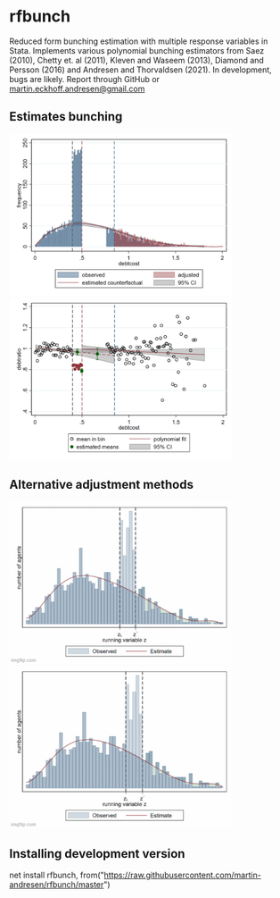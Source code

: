 # rfbunch
Reduced form bunching estimation with multiple response variables in Stata. Implements various polynomial bunching estimators from Saez (2010), Chetty et. al (2011), Kleven and Waseem (2013), Diamond and Persson (2016) and Andresen and Thorvaldsen (2021). In development, bugs are likely. Report through GitHub or martin.eckhoff.andresen@gmail.com

## Estimates bunching 
<img src="bunchplot.png" alt="main bunch plot" width="400"/> <img src="debtratio.png" alt="alternative endogenous variable" width="400"/>

## Alternative adjustment methods
<img src="chetty.gif" width="400" /> <img src="oss.gif" width="400" />

## Installing development version
net install rfbunch, from("https://raw.githubusercontent.com/martin-andresen/rfbunch/master")
